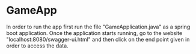 # GameApp
In order to run the app first run the file "GameApplication.java" as a spring boot application.
Once the application starts running, go to the website "localhost:8080/swagger-ui.html" and then click on the end point given in order to access the data.
